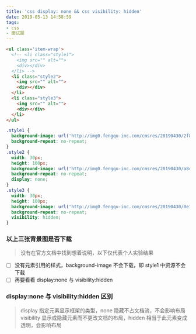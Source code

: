 ```yaml
---
title: 'css display: none && css visibility: hidden'
date: 2019-05-13 14:58:59
tags:
- css
- 面试题
---
```

```html
<ul class='item-wrap'>
  <!-- <li class="style1">
    <img src="" alt="">
    <div></div>
  </li> -->
  <li class="style2">
    <img src="" alt="">
    <div></div>
  </li>
  <li class="style3">
    <img src="" alt="">
    <div></div>
  </li>
</ul>
```
<!-- more -->
```CSS
.style1 {
  background-image: url('http://img0.fengqu-inc.com/cmsres/20190430/2f836f6d-91ed-4c5e-ae2a-81c32357786e.png');
  background-repeat: no-repeat;
}
.style2 {
  width: 30px;
  height: 100px;
  background-image: url('http://img0.fengqu-inc.com/cmsres/20190430/a8c73c89-6175-404a-b2b5-533c05d0f601.png');
  background-repeat: no-repeat;
  display: none;
}
.style3 {
  width: 30px;
  height: 100px;
  background-image: url('http://img0.fengqu-inc.com/cmsres/20190430/0e16b8ee-4251-456a-bf35-093bace3d252.png');
  background-repeat: no-repeat;
  visibility: hidden;
}
```
### 以上三张背景图是否下载
> 没有在官方文档中找到想着说明，以下仅代表个人实验结果
- [ ] 没有元素引用的样式，background-image 不会下载，即 style1 中资源不会下载
- [ ] 再要看看 display:none 与 visibility:hidden

### display:none 与 visibility:hidden 区别
> display 指定元素显示框架的类型，none 隐藏不占文档流，不会影响布局
> visibility 显示或隐藏元素而不更改文档的布局，hidden 相当于此元素变成透明，会影响布局
